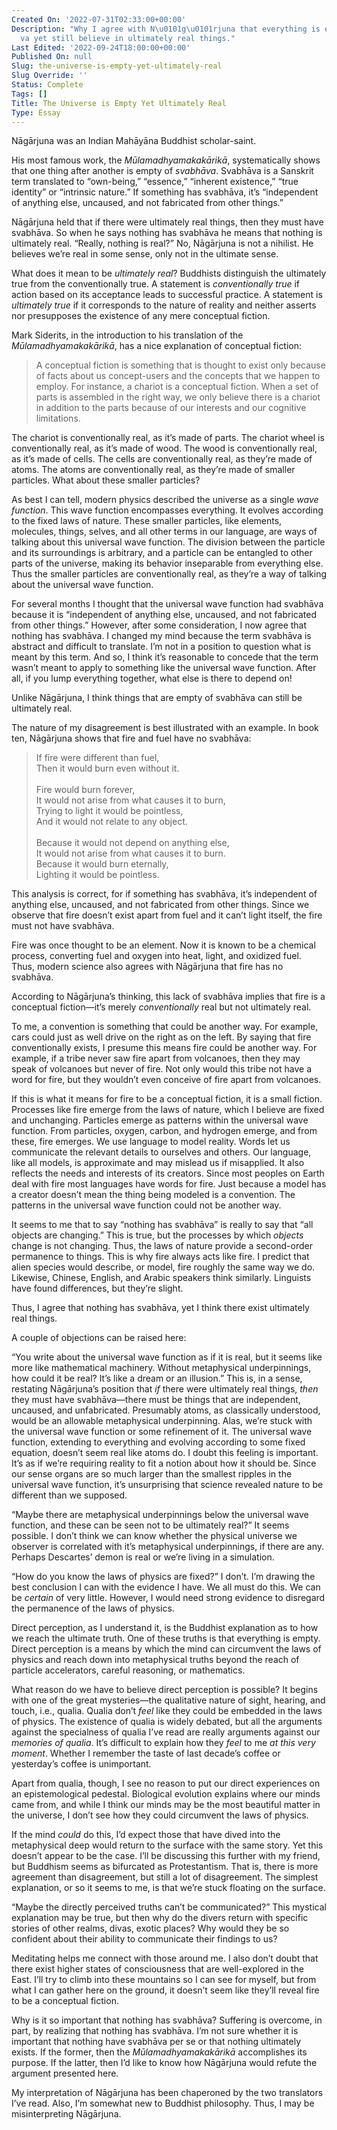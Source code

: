 ```yaml
---
Created On: '2022-07-31T02:33:00+00:00'
Description: "Why I agree with N\u0101g\u0101rjuna that everything is empty of svabh\u0101\
  va yet still believe in ultimately real things."
Last Edited: '2022-09-24T18:00:00+00:00'
Published On: null
Slug: the-universe-is-empty-yet-ultimately-real
Slug Override: ''
Status: Complete
Tags: []
Title: The Universe is Empty Yet Ultimately Real
Type: Essay
---
```

<p>Nāgārjuna was an Indian Mahāyāna Buddhist scholar-saint.</p>
<p>His most famous work, the <em>Mūlamadhyamakakārikā</em>, systematically shows that one thing after another is empty of <em>svabhāva</em>. Svabhāva is a Sanskrit term translated to “own-being,” “essence,” “inherent existence,” “true identity” or “intrinsic nature.” If something has svabhāva, it’s “independent of anything else, uncaused, and not fabricated from other things.”</p>
<p>Nāgārjuna held that if there were ultimately real things, then they must have svabhāva. So when he says nothing has svabhāva he means that nothing is ultimately real. “Really, nothing is real?” No, Nāgārjuna is not a nihilist. He believes we’re real in some sense, only not in the ultimate sense.</p>
<p>What does it mean to be <em>ultimately real</em>? Buddhists distinguish the ultimately true from the conventionally true. A statement is <em>conventionally true</em> if action based on its acceptance leads to successful practice. A statement is <em>ultimately true</em> if it corresponds to the nature of reality and neither asserts nor presupposes the existence of any mere conceptual fiction.</p>
<p>Mark Siderits, in the introduction to his translation of the <em>Mūlamadhyamakakārikā</em>, has a nice explanation of conceptual fiction:</p>
<blockquote><p>
A conceptual fiction is something that is thought to exist only because
of facts about us concept-users and the concepts that we happen to
employ. For instance, a chariot is a conceptual fiction. When a set of
parts is assembled in the right way, we only believe there is a chariot
in addition to the parts because of our interests and our cognitive
limitations.
</p></blockquote>

<p>The chariot is conventionally real, as it’s made of parts. The chariot wheel is conventionally real, as it’s made of wood. The wood is conventionally real, as it’s made of cells. The cells are conventionally real, as they’re made of atoms. The atoms are conventionally real, as they’re made of smaller particles. What about these smaller particles?</p>
<p>As best I can tell, modern physics described the universe as a single <em>wave function</em>. This wave function encompasses everything. It evolves according to the fixed laws of nature. These smaller particles, like elements, molecules, things, selves, and all other terms in our language, are ways of talking about this universal wave function. The division between the particle and its surroundings is arbitrary, and a particle can be entangled to other parts of the universe, making its behavior inseparable from everything else. Thus the smaller particles are conventionally real, as they’re a way of talking about the universal wave function.</p>
<p>For several months I thought that the universal wave function had svabhāva because it is “independent of anything else, uncaused, and not fabricated from other things.” However, after some consideration, I now agree that nothing has svabhāva. I changed my mind because the term svabhāva is abstract and difficult to translate. I’m not in a position to question what is meant by this term. And so, I think it’s reasonable to concede that the term wasn’t meant to apply to something like the universal wave function. After all, if you lump everything together, what else is there to depend on!</p>
<p>Unlike Nāgārjuna, I think things that are empty of svabhāva can still be ultimately real.</p>
<p>The nature of my disagreement is best illustrated with an example. In book ten, Nāgārjuna shows that fire and fuel have no svabhāva:</p>
<blockquote><p>
If fire were different than fuel,<br />
Then it would burn even without it.<br />
<br />
Fire would burn forever,<br />
It would not arise from what causes it to burn,<br />
Trying to light it would be pointless,<br />
And it would not relate to any object.<br />
<br />
Because it would not depend on anything else,<br />
It would not arise from what causes it to burn.<br />
Because it would burn eternally,<br />
Lighting it would be pointless.
</p></blockquote>

<p>This analysis is correct, for if something has svabhāva, it’s independent of anything else, uncaused, and not fabricated from other things. Since we observe that fire doesn’t exist apart from fuel and it can’t light itself, the fire must not have svabhāva.</p>
<p>Fire was once thought to be an element. Now it is known to be a chemical process, converting fuel and oxygen into heat, light, and oxidized fuel. Thus, modern science also agrees with Nāgārjuna that fire has no svabhāva.</p>
<p>According to Nāgārjuna’s thinking, this lack of svabhāva implies that fire is a conceptual fiction—it’s merely <em>conventionally</em> real but not ultimately real.</p>
<p>To me, a convention is something that could be another way. For example, cars could just as well drive on the right as on the left. By saying that fire conventionally exists, I presume this means fire could be another way. For example, if a tribe never saw fire apart from volcanoes, then they may speak of volcanoes but never of fire. Not only would this tribe not have a word for fire, but they wouldn’t even conceive of fire apart from volcanoes.</p>
<p>If this is what it means for fire to be a conceptual fiction, it is a small fiction. Processes like fire emerge from the laws of nature, which I believe are fixed and unchanging. Particles emerge as patterns within the universal wave function. From particles, oxygen, carbon, and hydrogen emerge, and from these, fire emerges. We use language to model reality. Words let us communicate the relevant details to ourselves and others. Our language, like all models, is approximate and may mislead us if misapplied. It also reflects the needs and interests of its creators. Since most peoples on Earth deal with fire most languages have words for fire. Just because a model has a creator doesn’t mean the thing being modeled is a convention. The patterns in the universal wave function could not be another way.</p>
<p>It seems to me that to say “nothing has svabhāva” is really to say that “all objects are changing.” This is true, but the processes by which <em>objects</em> change is not changing. Thus, the laws of nature provide a second-order permanence to things. This is why fire always acts like fire. I predict that alien species would describe, or model, fire roughly the same way we do. Likewise, Chinese, English, and Arabic speakers think similarly. Linguists have found differences, but they’re slight.</p>
<p>Thus, I agree that nothing has svabhāva, yet I think there exist ultimately real things.</p>
<p>A couple of objections can be raised here:</p>
<p>“You write about the universal wave function as if it is real, but it seems like more like mathematical machinery. Without metaphysical underpinnings, how could it be real? It’s like a dream or an illusion.” This is, in a sense, restating Nāgārjuna’s position that <em>if</em> there were ultimately real things, <em>then</em> they must have svabhāva—there must be things that are independent, uncaused, and unfabricated. Presumably atoms, as classically understood, would be an allowable metaphysical underpinning. Alas, we’re stuck with the universal wave function or some refinement of it. The universal wave function, extending to everything and evolving according to some fixed equation, doesn’t seem real like atoms do. I doubt this feeling is important. It’s as if we’re requiring reality to fit a notion about how it should be. Since our sense organs are so much larger than the smallest ripples in the universal wave function, it’s unsurprising that science revealed nature to be different than we supposed.</p>
<p>“Maybe there are metaphysical underpinnings below the universal wave function, and these can be seen not to be ultimately real?” It seems possible. I don’t think we can know whether the physical universe we observer is correlated with it’s metaphysical underpinnings, if there are any. Perhaps Descartes’ demon is real or we’re living in a simulation.</p>
<p>“How do you know the laws of physics are fixed?” I don’t. I’m drawing the best conclusion I can with the evidence I have. We all must do this. We can be <em>certain</em> of very little. However, I would need strong evidence to disregard the permanence of the laws of physics.</p>
<p>Direct perception, as I understand it, is the Buddhist explanation as to how we reach the ultimate truth. One of these truths is that everything is empty. Direct perception is a means by which the mind can circumvent the laws of physics and reach down into metaphysical truths beyond the reach of particle accelerators, careful reasoning, or mathematics.</p>
<p>What reason do we have to believe direct perception is possible? It begins with one of the great mysteries—the qualitative nature of sight, hearing, and touch, i.e., qualia. Qualia don’t <em>feel</em> like they could be embedded in the laws of physics. The existence of qualia is widely debated, but all the arguments against the specialness of qualia I’ve read are really arguments against our <em>memories of qualia</em>. It’s difficult to explain how they <em>feel</em> to me <em>at this very moment</em>. Whether I remember the taste of last decade’s coffee or yesterday’s coffee is unimportant.</p>
<p>Apart from qualia, though, I see no reason to put our direct experiences on an epistemological pedestal. Biological evolution explains where our minds came from, and while I think our minds may be the most beautiful matter in the universe, I don’t see how they could circumvent the laws of physics.</p>
<p>If the mind <em>could</em> do this, I’d expect those that have dived into the metaphysical deep would return to the surface with the same story. Yet this doesn’t appear to be the case. I’ll be discussing this further with my friend, but Buddhism seems as bifurcated as Protestantism. That is, there is more agreement than disagreement, but still a lot of disagreement. The simplest explanation, or so it seems to me, is that we’re stuck floating on the surface.</p>
<p>“Maybe the directly perceived truths can’t be communicated?” This mystical explanation may be true, but then why do the divers return with specific stories of other realms, divas, exotic places? Why would they be so confident about their ability to communicate their findings to us?</p>
<p>Meditating helps me connect with those around me. I also don’t doubt that there exist higher states of consciousness that are well-explored in the East. I’ll try to climb into these mountains so I can see for myself, but from what I can gather here on the ground, it doesn’t seem like they’ll reveal fire to be a conceptual fiction.</p>
<p>Why is it so important that nothing has svabhāva? Suffering is overcome, in part, by realizing that nothing has svabhāva. I’m not sure whether it is important that nothing have svabhāva per se or that nothing ultimately exists. If the former, then the <em>Mūlamadhyamakakārikā</em> accomplishes its purpose. If the latter, then I’d like to know how Nāgārjuna would refute the argument presented here.</p>
<p>My interpretation of Nāgārjuna has been chaperoned by the two translators I’ve read. Also, I’m somewhat new to Buddhist philosophy. Thus, I may be misinterpreting Nāgārjuna.</p>
